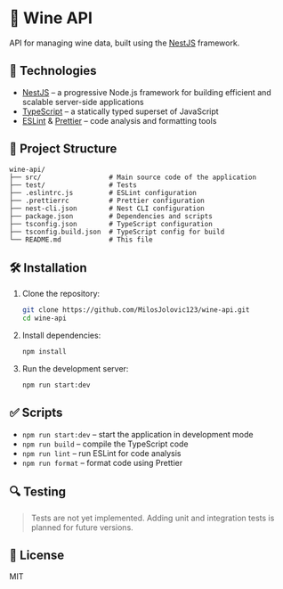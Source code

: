 # 🍷 Wine API

API for managing wine data, built using the [NestJS](https://nestjs.com/) framework.

## 🚀 Technologies

* [NestJS](https://nestjs.com/) – a progressive Node.js framework for building efficient and scalable server-side applications
* [TypeScript](https://www.typescriptlang.org/) – a statically typed superset of JavaScript
* [ESLint](https://eslint.org/) & [Prettier](https://prettier.io/) – code analysis and formatting tools

## 📁 Project Structure

```
wine-api/
├── src/                 # Main source code of the application
├── test/                # Tests
├── .eslintrc.js         # ESLint configuration
├── .prettierrc          # Prettier configuration
├── nest-cli.json        # Nest CLI configuration
├── package.json         # Dependencies and scripts
├── tsconfig.json        # TypeScript configuration
├── tsconfig.build.json  # TypeScript config for build
└── README.md            # This file
```

## 🛠️ Installation

1. Clone the repository:

   ```bash
   git clone https://github.com/MilosJolovic123/wine-api.git
   cd wine-api
   ```

2. Install dependencies:

   ```bash
   npm install
   ```

3. Run the development server:

   ```bash
   npm run start:dev
   ```

## ✅ Scripts

* `npm run start:dev` – start the application in development mode
* `npm run build` – compile the TypeScript code
* `npm run lint` – run ESLint for code analysis
* `npm run format` – format code using Prettier

## 🔍 Testing

> Tests are not yet implemented. Adding unit and integration tests is planned for future versions.

## 📄 License

MIT
